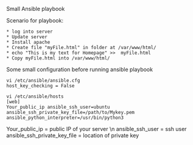 Small Ansible playbook

Scenario for playbook:

    * log into server
    * Update server
    * Install apache
    * Create file "myFile.html" in folder at /var/www/html/
    * echo "This is my text for Homepage" >>  myFile.html
    * Copy myFile.html into /var/www/html/

Some small configuration before running ansible playbook

    vi /etc/ansible/ansible.cfg
    host_key_checking = False

    vi /etc/ansible/hosts
    [web]
    Your_public_ip ansible_ssh_user=ubuntu ansible_ssh_private_key_file=/path/to/Mykey.pem ansible_python_interpreter=/usr/bin/python3

Your_public_ip = public IP of your server \n
ansible_ssh_user = ssh user 
ansible_ssh_private_key_file = location of private key 
